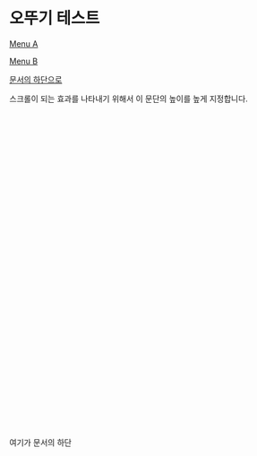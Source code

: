 # 오뚜기 테스트
<html>
<body>
 <p><a href="https://github.com/5ttogi/5ttogi.github.io/blob/main/11%EC%9B%94_%EA%B0%80%EC%9D%84_%EC%82%AC%EA%B0%81%ED%98%95.jpg" target="_blank">Menu A</a></p>
 <p><a href="https://github.com/5ttogi/5ttogi.github.io/blob/main/11%EC%9B%94_%EB%8B%AC%EB%A0%A5_%EC%84%B8%EB%A1%9C%ED%98%95.jpg" target="_blank">Menu B</a></p>
<p><a href="[#bottom](https://github.com/5ttogi/5ttogi.github.io/blob/main/11%EC%9B%94_%EA%B0%80%EC%9D%84_%EC%82%AC%EA%B0%81%ED%98%95.jpg)">문서의 하단으로</a></p>

<p style="height:600px;">스크롤이 되는 효과를 나타내기 위해서 이 문단의 높이를 높게 지정합니다.</p>

<p><a name="bottom">여기가 문서의 하단</a></p>
  </body>
</html>
